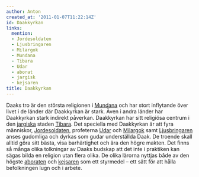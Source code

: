 ```yaml
---
author: Anton
created_at: '2011-01-07T11:22:14Z'
id: Daakkyrkan
links:
  mention:
  - Jordesoldaten
  - Ljusbringaren
  - Milargok
  - Mundana
  - Tibara
  - Udar
  - aborat
  - jargisk
  - kejsaren
title: Daakkyrkan
---
```


Daaks tro är den största religionen i [Mundana] och har stort inflytande över livet i de länder där
Daakkyrkan är stark. Även i andra länder har Daakkyrkan stark indirekt påverkan. Daakkyrkan har sitt
religiösa centrum i den [jargiska] staden [Tibara]. Det speciella med Daakkyrkan är att fyra
människor, [Jordesoldaten], profeterna [Udar] och [Milargok] samt [Ljusbringaren] anses gudomliga
och dyrkas som gudar underställda Daak. De troende skall alltid göra sitt bästa, visa barhärtighet
och ära den högre makten. Det finns så många olika tolkningar av Daaks budskap att det inte i
praktiken kan sägas bilda en religion utan flera olika. De olika lärorna nyttjas både av den högste
[aboraten] och [kejsaren] som ett styrmedel – ett sätt för att hålla befolkningen lugn och i arbete.

  [Mundana]: Mundana
  [jargiska]: jargisk
  [Tibara]: Tibara
  [Jordesoldaten]: Jordesoldaten
  [Udar]: Udar
  [Milargok]: Milargok
  [Ljusbringaren]: Ljusbringaren
  [aboraten]: aborat
  [kejsaren]: kejsaren
